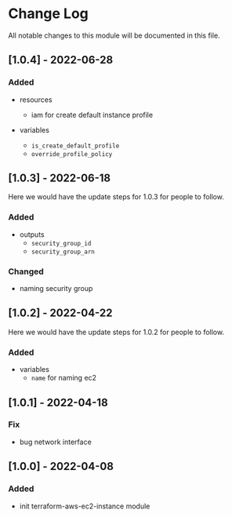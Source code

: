 # Change Log

All notable changes to this module will be documented in this file.

## [1.0.4] - 2022-06-28

### Added

- resources
  - iam for create default instance profile

- variables
  - `is_create_default_profile`
  - `override_profile_policy`



## [1.0.3] - 2022-06-18

Here we would have the update steps for 1.0.3 for people to follow.

### Added

- outputs
  - `security_group_id`
  - `security_group_arn`

### Changed

- naming security group

## [1.0.2] - 2022-04-22
  
Here we would have the update steps for 1.0.2 for people to follow.

### Added

- variables
  - `name` for naming ec2

## [1.0.1] - 2022-04-18

### Fix

- bug network interface

## [1.0.0] - 2022-04-08

### Added

- init terraform-aws-ec2-instance module
